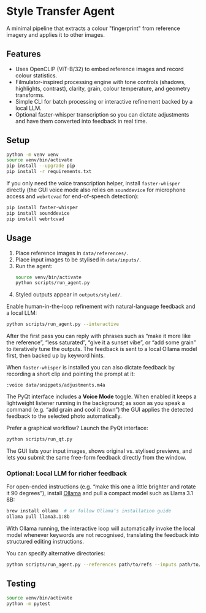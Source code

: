 # Style Transfer Agent

A minimal pipeline that extracts a colour "fingerprint" from reference imagery and applies it to other images.

## Features

- Uses OpenCLIP (ViT-B/32) to embed reference images and record colour statistics.
- Filmulator-inspired processing engine with tone controls (shadows, highlights, contrast), clarity, grain, colour temperature, and geometry transforms.
- Simple CLI for batch processing or interactive refinement backed by a local LLM.
- Optional faster-whisper transcription so you can dictate adjustments and have them converted into feedback in real time.

## Setup

```bash
python -m venv venv
source venv/bin/activate
pip install --upgrade pip
pip install -r requirements.txt
```

If you only need the voice transcription helper, install `faster-whisper` directly (the GUI voice mode also relies on `sounddevice` for microphone access and `webrtcvad` for end-of-speech detection):

```bash
pip install faster-whisper
pip install sounddevice
pip install webrtcvad
```

## Usage

1. Place reference images in `data/references/`.
2. Place input images to be stylised in `data/inputs/`.
3. Run the agent:
   ```bash
   source venv/bin/activate
   python scripts/run_agent.py
   ```
4. Styled outputs appear in `outputs/styled/`.

Enable human-in-the-loop refinement with natural-language feedback and a local LLM:

```bash
python scripts/run_agent.py --interactive
```
After the first pass you can reply with phrases such as “make it more like the reference”, “less saturated”, “give it a sunset vibe”, or “add some grain” to iteratively tune the outputs. The feedback is sent to a local Ollama model first, then backed up by keyword hints.

When `faster-whisper` is installed you can also dictate feedback by recording a short clip and pointing the prompt at it:

```text
:voice data/snippets/adjustments.m4a
```

The PyQt interface includes a **Voice Mode** toggle. When enabled it keeps a lightweight listener running in the background; as soon as you speak a command (e.g. “add grain and cool it down”) the GUI applies the detected feedback to the selected photo automatically.

Prefer a graphical workflow? Launch the PyQt interface:

```bash
python scripts/run_qt.py
```

The GUI lists your input images, shows original vs. stylised previews, and lets you submit the same free-form feedback directly from the window.

### Optional: Local LLM for richer feedback

For open-ended instructions (e.g. “make this one a little brighter and rotate it 90 degrees”), install [Ollama](https://ollama.com/) and pull a compact model such as Llama 3.1 8B:

```bash
brew install ollama  # or follow Ollama’s installation guide
ollama pull llama3.1:8b
```

With Ollama running, the interactive loop will automatically invoke the local model whenever keywords are not recognised, translating the feedback into structured editing instructions.

You can specify alternative directories:

```bash
python scripts/run_agent.py --references path/to/refs --inputs path/to/photos --outputs path/to/output
```

## Testing

```bash
source venv/bin/activate
python -m pytest
```
